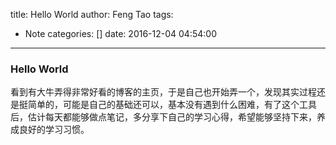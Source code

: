 title: Hello World
author: Feng Tao
tags:
  - Note
categories: []
date: 2016-12-04 04:54:00
---
### Hello World
看到有大牛弄得非常好看的博客的主页，于是自己也开始弄一个，发现其实过程还是挺简单的，可能是自己的基础还可以，基本没有遇到什么困难，有了这个工具后，估计每天都能够做点笔记，多分享下自己的学习心得，希望能够坚持下来，养成良好的学习习惯。